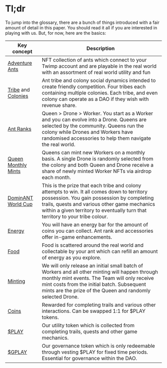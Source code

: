 # Tl;dr

To jump into the glossary, there are a bunch of things introduced with a fair amount of detail in this paper. You should read it all if you are interested in playing with us. But, for now, here are the basics:

| Key concept                                                                                           | Description                                                                                                                                                                                                                                                                     |
| ----------------------------------------------------------------------------------------------------- | ------------------------------------------------------------------------------------------------------------------------------------------------------------------------------------------------------------------------------------------------------------------------------- |
| [Adventure Ants](/the-basics/adventure-ants)                                                          | NFT collection of ants which connect to your Twimp account and are playable in the real world with an assortment of real world utility and fun                                                                                                                                  |
| [Tribe](/the-basics/adventure-ants?id=tribe) and [Colonies](/the-basics/adventure-ants?id=colonies) | Ant tribe and colony social dynamics intended to create friendly competition. Four tribes each containing multiple colonies. Each tribe, and even colony can operate as a DAO if they wish with revenue share.                                                |
| [Ant Ranks](/the-basics/adventure-ants?id=ant-ranks)                                                   | Queen > Drone > Worker. You start as a Worker and you can evolve into a Drone. Queens are selected by the community. Queens run the colony while Drones and Workers have randomised accessories to help them navigate the real world.                                           |
| [Queen Monthly Mints](/web-3/minting?id=queen-monthly-mint)                                                               | Queens can mint new Workers on a monthly basis. A single Drone is randomly selected from the colony and both Queen and Drone receive a share of newly minted Worker NFTs via airdrop each month.                                                                                          |
| [DominANT World Cup](/gamefi/dominant-world-cup)                                    | This is the prize that each tribe and colony attempts to win. It all comes down to territory possession. You gain possession by completing trails, quests and various other game mechanics within a given territory to eventually turn that territory to your tribe colour. |
| [Energy](/gamefi/dynamics?id=energy)                                                          | You will have an energy bar for the amount of coins you can collect. Ant rank and accessories offer in-game enhancements.                                                                                                                                                      |
| [Food](/gamefi/dynamics?id=food)                                                                | Food is scattered around the real world and collectable by your ant which can refill an amount of energy as you explore.                                                                                                                                                        |
| [Minting](/web-3/minting)                                                                           | We will only release an initial small batch of Workers and all other minting will happen through monthly mint events. The Team will only receive mint costs from the initial batch. Subsequent mints are the prize of the Queen and randomly selected Drone.              |
| [Coins](/gamefi/rewards?id=coins)                                                      | Rewarded for completing trails and various other interactions. Can be swapped 1:1 for $PLAY tokens.                                                                                                                                                                             |
| [$PLAY](/web-3/tokenomics?id=play)                                                                  | Our utility token which is collected from completing trails, quests and other game mechanics.                                                                                                                                                                                   |
| [$GPLAY](/web-3/tokenomics?id=gplay)                                                                | Our governance token which is only redeemable through vesting $PLAY for fixed time periods. Essential for governance within the DAO.                                                                                                                                            |
